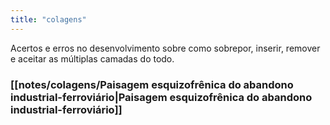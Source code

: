 ```yaml
---
title: "colagens"
---
```


Acertos e erros no desenvolvimento sobre como sobrepor, inserir, remover e aceitar as múltiplas camadas do todo.

### [[notes/colagens/Paisagem esquizofrênica do abandono industrial-ferroviário|Paisagem esquizofrênica do abandono industrial-ferroviário]]

